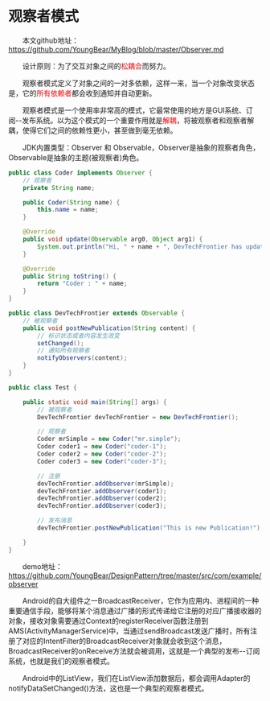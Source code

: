 # 观察者模式 #
　　本文github地址：
　　https://github.com/YoungBear/MyBlog/blob/master/Observer.md

　　设计原则：为了交互对象之间的<font color=red>松耦合</font>而努力。

　　观察者模式定义了对象之间的一对多依赖，这样一来，当一个对象改变状态是，它的<font color=red>所有依赖者</font>都会收到通知并自动更新。

　　观察者模式是一个使用率非常高的模式，它最常使用的地方是GUI系统、订阅--发布系统。以为这个模式的一个重要作用就是<font color=red>解耦</font>，将被观察者和观察者解耦，使得它们之间的依赖性更小，甚至做到毫无依赖。

　　JDK内置类型：Observer 和 Observable，Observer是抽象的观察者角色，Observable是抽象的主题(被观察者)角色。

```java
public class Coder implements Observer {
    // 观察者
    private String name;

    public Coder(String name) {
        this.name = name;
    }

    @Override
    public void update(Observable arg0, Object arg1) {
        System.out.println("Hi, " + name + ", DevTechFrontier has updated, content: " + arg1);
    }

    @Override
    public String toString() {
        return "Coder : " + name;
    }
}

public class DevTechFrontier extends Observable {
    // 被观察者
    public void postNewPublication(String content) {
        // 标识状态或者内容发生改变
        setChanged();
        // 通知所有观察者
        notifyObservers(content);
    }
}

public class Test {

    public static void main(String[] args) {
        // 被观察者
        DevTechFrontier devTechFrontier = new DevTechFrontier();

        // 观察者
        Coder mrSimple = new Coder("mr.simple");
        Coder coder1 = new Coder("coder-1");
        Coder coder2 = new Coder("coder-2");
        Coder coder3 = new Coder("coder-3");

        // 注册
        devTechFrontier.addObserver(mrSimple);
        devTechFrontier.addObserver(coder1);
        devTechFrontier.addObserver(coder2);
        devTechFrontier.addObserver(coder3);

        // 发布消息
        devTechFrontier.postNewPublication("This is new Publication!");

    }
}

```

　　demo地址：
　　https://github.com/YoungBear/DesignPattern/tree/master/src/com/example/observer

　　Android的自大组件之一BroadcastReceiver，它作为应用内、进程间的一种重要通信手段，能够将某个消息通过广播的形式传递给它注册的对应广播接收器的对象，接收对象需要通过Context的registerReceiver函数注册到AMS(ActivityManagerService)中，当通过sendBroadcast发送广播时，所有注册了对应的IntentFilter的BroadcastReceiver对象就会收到这个消息，BroadcastReceiver的onReceive方法就会被调用，这就是一个典型的发布--订阅系统，也就是我们的观察者模式。

　　Android中的ListView，我们在ListView添加数据后，都会调用Adapter的notifyDataSetChanged()方法，这也是一个典型的观察者模式。
